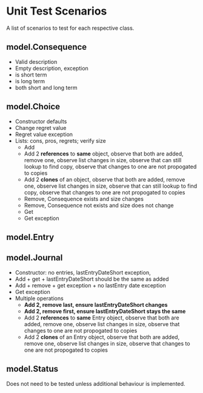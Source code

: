 # Unit Test Scenarios

A list of scenarios to test for each respective class.

## model.Consequence

- Valid description
- Empty description, exception
- is short term
- is long term
- both short and long term

## model.Choice

- Constructor defaults
- Change regret value
- Regret value exception
- Lists: cons, pros, regrets; verify size
  - Add
  - Add 2 **references** to **same** object, observe that both are added, remove one, observe list changes in size, observe that can still lookup to find copy, observe that changes to one are not propogated to copies
  - Add 2 **clones** of an object, observe that both are added, remove one, observe list changes in size, observe that can still lookup to find copy, observe that changes to one are not propogated to copies
  - Remove, Consequence exists and size changes
  - Remove, Consequence not exists and size does not change
  - Get
  - Get exception

## model.Entry

## model.Journal

- Constructor: no entries, lastEntryDateShort exception,
- Add + get + lastEntryDateShort should be the same as added
- Add + remove + get exception + no lastEntry date exception
- Get exception
- Multiple operations
  - **Add 2, remove last, ensure lastEntryDateShort changes**
  - **Add 2, remove first, ensure lastEntryDateShort stays the same**
  - Add 2 **references** to **same** Entry object, observe that both are added, remove one, observe list changes in size, observe that changes to one are not propogated to copies
  - Add 2 **clones** of an Entry object, observe that both are added, remove one, observe list changes in size, observe that changes to one are not propogated to copies

## model.Status

Does not need to be tested unless additional behaviour is implemented.
